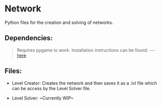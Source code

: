# Network

Python files for the creation and solving of networks.

## Dependencies:

  > Requires pygame to work. Installation instructions can be found:
  --- [here](https://www.pygame.org/wiki/GettingStarted)

## Files: 
  - Level Creator:
    Creates the network and then saves it as a .lvl file which
    can be access by the Level Solver file.
   
  - Level Solver:
    ~Currently WIP~
    
    
